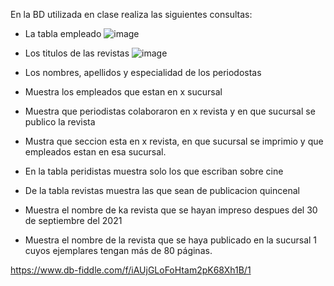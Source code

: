 En la BD utilizada en clase realiza las siguientes consultas:

* La tabla empleado
![image](https://user-images.githubusercontent.com/104279720/172027837-0554d41b-a970-46a5-9df5-5fddc43f6019.png)

* Los titulos de las revistas
![image](https://user-images.githubusercontent.com/104279720/172027897-f11f55f4-5321-46e6-b9ec-3b0022f0b007.png)

* Los nombres, apellidos y especialidad de los periodostas
* Muestra los empleados que estan en x sucursal
* Muestra que periodistas colaboraron en x revista y en que sucursal se publico la revista
* Mustra que seccion esta en x revista, en que sucursal se imprimio y que empleados estan en esa sucursal.
* En la tabla peridistas muestra solo los que escriban sobre cine
* De la tabla revistas muestra las que sean de publicacion quincenal
* Muestra el nombre de ka revista que se hayan impreso despues del 30 de septiembre del 2021
* Muestra el nombre de la revista que se haya publicado en la sucursal 1 cuyos ejemplares tengan más de 80 páginas.

https://www.db-fiddle.com/f/iAUjGLoFoHtam2pK68Xh1B/1

